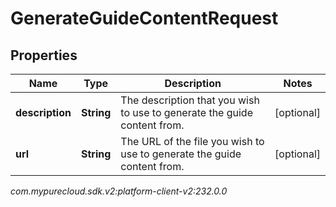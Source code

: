 # GenerateGuideContentRequest


## Properties

| Name | Type | Description | Notes |
| ------------ | ------------- | ------------- | ------------- |
| **description** | **String** | The description that you wish to use to generate the guide content from. |  [optional] |
| **url** | **String** | The URL of the file you wish to use to generate the guide content from. |  [optional] |




_com.mypurecloud.sdk.v2:platform-client-v2:232.0.0_
